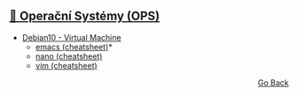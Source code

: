 ## <a href="https://github.com/neostetic/School-Zapisky/tree/main/OPS">📴 Operační Systémy (OPS)</a>
- <a href="https://github.com/neostetic/School-Zapisky/tree/main/OPS/debian">Debian10 - Virtual Machine</a>
  - <a href="https://github.com/neostetic/School-Zapisky/blob/main/OPS/emacs/README.pdf">emacs (cheatsheet)</a>*
  - <a href="https://github.com/neostetic/School-Zapisky/blob/main/OPS/nano/README.pdf">nano (cheatsheet)</a>
  - <a href="https://github.com/neostetic/School-Zapisky/blob/main/OPS/vim/README.pdf">vim  (cheatsheet)</a>
<p align="right">
  <a href="https://github.com/neostetic/School-Zapisky">Go Back</a>
</p>
